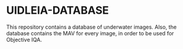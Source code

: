 # UIDLEIA-DATABASE
This repository contains a database of underwater images. Also, the database contains the MAV for every image, in order to be used for Objective IQA.
